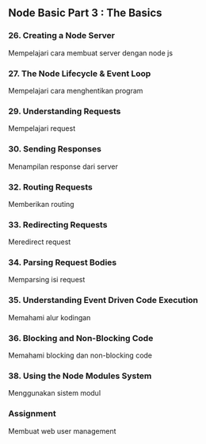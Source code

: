 ## Node Basic Part 3 : The Basics

### 26. Creating a Node Server

Mempelajari cara membuat server dengan node js

### 27. The Node Lifecycle & Event Loop

Mempelajari cara menghentikan program

### 29. Understanding Requests

Mempelajari request

### 30. Sending Responses

Menampilan response dari server

### 32. Routing Requests

Memberikan routing

### 33. Redirecting Requests

Meredirect request

### 34. Parsing Request Bodies

Memparsing isi request

### 35. Understanding Event Driven Code Execution

Memahami alur kodingan

### 36. Blocking and Non-Blocking Code

Memahami blocking dan non-blocking code

### 38. Using the Node Modules System

Menggunakan sistem modul

### Assignment

Membuat web user management
